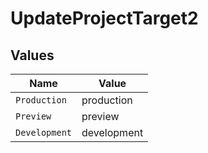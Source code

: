 # UpdateProjectTarget2


## Values

| Name          | Value         |
| ------------- | ------------- |
| `Production`  | production    |
| `Preview`     | preview       |
| `Development` | development   |
